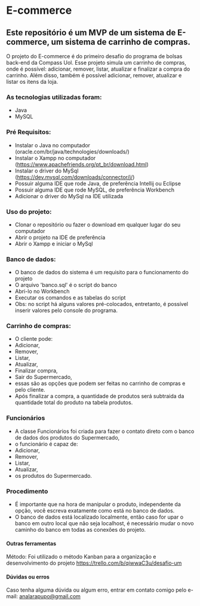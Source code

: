 # E-commerce

## Este repositório é um MVP de um sistema de E-commerce, um sistema de carrinho de compras.
O projeto do E-commerce é do primeiro desafio do programa de bolsas back-end da Compass Uol.
Esse projeto simula um carrinho de compras, onde é possível: adicionar, remover, listar, atualizar
e finalizar a compra do carrinho. Além disso, também é possível adicionar, remover, atualizar 
e listar os itens da loja.


### As tecnologias utilizadas foram:
 * Java
 * MySQL

### Pré Requisitos:
 * Instalar o Java no computador (oracle.com/br/java/technologies/downloads/)
 * Instalar o Xampp no computador (https://www.apachefriends.org/pt_br/download.html)
 * Instalar o driver do MySql (https://dev.mysql.com/downloads/connector/j/)
 * Possuir alguma IDE que rode Java, de preferência Intellij ou Eclipse
 * Possuir alguma IDE que rode MySQL, de preferência Workbench
 * Adicionar o driver do MySql na IDE utilizada

### Uso do projeto:
 * Clonar o repositório ou fazer o download em qualquer lugar do seu computador
 * Abrir o projeto na IDE de preferência
 * Abrir o Xampp e iniciar o MySql

### Banco de dados:
* O banco de dados do sistema é um requisito para o funcionamento do projeto
* O arquivo 'banco.sql' é o script do banco
* Abri-lo no Workbench
* Executar os comandos e as tabelas do script
* Obs: no script há alguns valores pré-colocados, entretanto, é possível inserir valores pelo console do programa.

### Carrinho de compras:
* O cliente pode:
 * Adicionar,
 * Remover,
 * Listar,
 * Atualizar,
 * Finalizar compra,
 * Sair do Supermercado,
* essas são as opções que podem ser feitas no carrinho de compras e pelo cliente.
* Após finalizar a compra, a quantidade de produtos será subtraida da quantidade total do produto na tabela produtos.

### Funcionários
* A classe Funcionários foi criada para fazer o contato direto com o banco de dados dos produtos do Supermercado,
* o funcionário é capaz de:
 * Adicionar,
 * Remover,
 * Listar,
 * Atualizar,
* os produtos do Supermercado.

### Procedimento
* É importante que na hora de manipular o produto, independente da opção, você escreva exatamente como está no banco de dados.
* O banco de dados está localizado localmente, então caso for upar o banco em outro local que não seja localhost, é necessário mudar o novo caminho do banco em todas as conexões do projeto.

#### Outras ferramentas
Método:
Foi utilizado o método Kanban para a organização e desenvolvimento do projeto
https://trello.com/b/qiwwaC3u/desafio-um


#### Dúvidas ou erros
Caso tenha alguma dúvida ou algum erro, entrar em contato comigo pelo e-mail:
analarapupo@gmail.com
